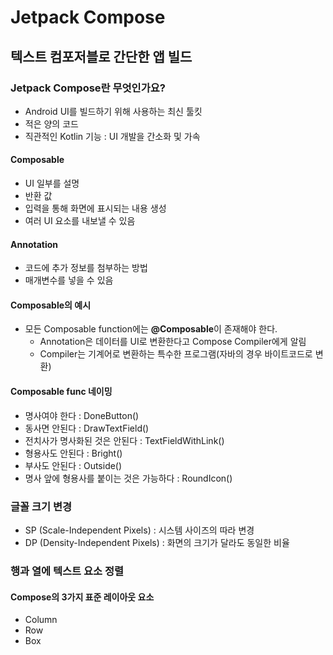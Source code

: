 # Jetpack Compose

## 텍스트 컴포저블로 간단한 앱 빌드

### Jetpack Compose란 무엇인가요?
- Android UI를 빌드하기 위해 사용하는 최신 툴킷
- 적은 양의 코드
- 직관적인 Kotlin 기능 : UI 개발을 간소화 및 가속

#### Composable
- UI 일부를 설명
- 반환 값 
- 입력을 통해 화면에 표시되는 내용 생성
- 여러 UI 요소를 내보낼 수 있음

#### Annotation
- 코드에 추가 정보를 첨부하는 방법
- 매개변수를 넣을 수 있음

#### Composable의 예시
- 모든 Composable function에는 **@Composable**이 존재해야 한다.
    - Annotation은 데이터를 UI로 변환한다고 Compose Compiler에게 알림
    - Compiler는 기계어로 변환하는 특수한 프로그램(자바의 경우 바이트코드로 변환)

#### Composable func 네이밍
- 명사여야 한다 : DoneButton()
- 동사면 안된다 : DrawTextField() 
- 전치사가 명사화된 것은 안된다 : TextFieldWithLink()
- 형용사도 안된다 : Bright()
- 부사도 안된다 : Outside()
- 명사 앞에 형용사를 붙이는 것은 가능하다 : RoundIcon()

### 글꼴 크기 변경 
- SP (Scale-Independent Pixels) : 시스템 사이즈의 따라 변경
- DP (Density-Independent Pixels) : 화면의 크기가 달라도 동일한 비율

### 행과 열에 텍스트 요소 정렬

#### Compose의 3가지 표준 레이아웃 요소
- Column
- Row
- Box